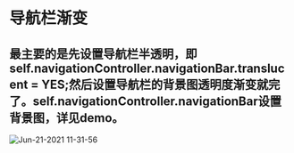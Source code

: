 # 导航栏渐变

## 最主要的是先设置导航栏半透明，即self.navigationController.navigationBar.translucent = YES;然后设置导航栏的背景图透明度渐变就完了。self.navigationController.navigationBar设置背景图，详见demo。

![Jun-21-2021 11-31-56](https://user-images.githubusercontent.com/16496000/122724745-d2ebb980-d2a6-11eb-98b4-e6001bd607e4.gif)
